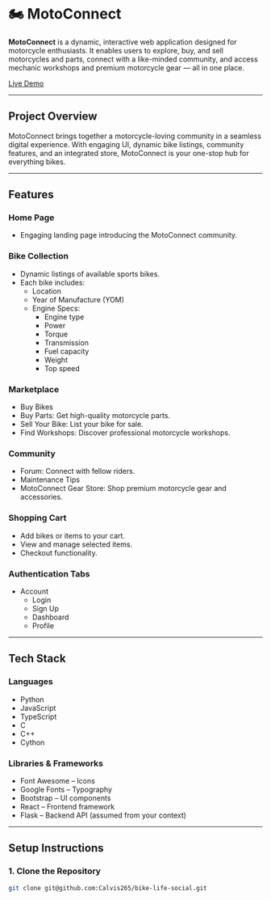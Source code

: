 # 🏍️ MotoConnect

**MotoConnect** is a dynamic, interactive web application designed for motorcycle enthusiasts. It enables users to explore, buy, and sell motorcycles and parts, connect with a like-minded community, and access mechanic workshops and premium motorcycle gear — all in one place.

[Live Demo](https://bike-life-social.vercel.app/)

---

## Project Overview

MotoConnect brings together a motorcycle-loving community in a seamless digital experience. With engaging UI, dynamic bike listings, community features, and an integrated store, MotoConnect is your one-stop hub for everything bikes.

---

## Features

### Home Page
- Engaging landing page introducing the MotoConnect community.

### Bike Collection
- Dynamic listings of available sports bikes.
- Each bike includes:
  - Location
  - Year of Manufacture (YOM)
  - Engine Specs:
    - Engine type
    - Power
    - Torque
    - Transmission
    - Fuel capacity
    - Weight
    - Top speed

### Marketplace
- Buy Bikes
- Buy Parts: Get high-quality motorcycle parts.
- Sell Your Bike: List your bike for sale.
- Find Workshops: Discover professional motorcycle workshops.

### Community
- Forum: Connect with fellow riders.
- Maintenance Tips
- MotoConnect Gear Store: Shop premium motorcycle gear and accessories.

### Shopping Cart
- Add bikes or items to your cart.
- View and manage selected items.
- Checkout functionality.

### Authentication Tabs
- Account
  - Login
  - Sign Up
  - Dashboard
  - Profile

---

## Tech Stack

### Languages
- Python
- JavaScript
- TypeScript
- C
- C++
- Cython

### Libraries & Frameworks
- Font Awesome – Icons
- Google Fonts – Typography
- Bootstrap – UI components
- React – Frontend framework
- Flask – Backend API (assumed from your context)

---

## Setup Instructions

### 1. Clone the Repository

```bash
git clone git@github.com:Calvis265/bike-life-social.git
